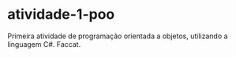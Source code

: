 # atividade-1-poo
Primeira atividade de programação orientada a objetos, utilizando a linguagem C#. Faccat.
